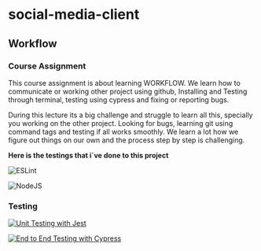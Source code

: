 # social-media-client
## Workflow
### Course Assignment

This course assignment is about learning WORKFLOW. We learn how to communicate or working other project using github, Installing and Testing through terminal, testing using cypress and fixing or reporting bugs.

During this lecture its a big challenge and struggle to learn all this, specially you working on the other project. Looking for bugs, learning git using command tags and testing if all works smoothly.
We learn a lot how we figure out things on our own and the process step by step is challenging.



**Here is the testings that i´ve done to this project**

![ESLint](https://img.shields.io/badge/ESLint-4B3263?style=for-the-badge&logo=eslint&logoColor=white)

![NodeJS](https://img.shields.io/badge/node.js-6DA55F?style=for-the-badge&logo=node.js&logoColor=white)

### Testing
[![Unit Testing with Jest](https://github.com/Khintin/social-media-client/actions/workflows/pages.yml/badge.svg?branch=workflow&event=push)](https://github.com/Khintin/social-media-client/actions/workflows/pages.yml)

[![End to End Testing with Cypress](https://github.com/Khintin/social-media-client/actions/workflows/pages.yml/badge.svg?branch=workflow&event=push)](https://github.com/Khintin/social-media-client/actions/workflows/pages.yml)




